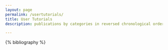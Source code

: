 ```yaml
---
layout: page
permalink: /usertutorials/
title: User Tutorials
description: publications by categories in reversed chronological order. generated by jekyll-scholar.

---
```


<!-- _pages/publications.md -->
<div class="publications">

{% bibliography %}

</div>
